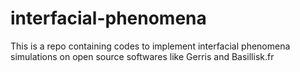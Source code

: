 # interfacial-phenomena
This is a repo containing codes to implement interfacial phenomena simulations on open source softwares like Gerris and Basillisk.fr
